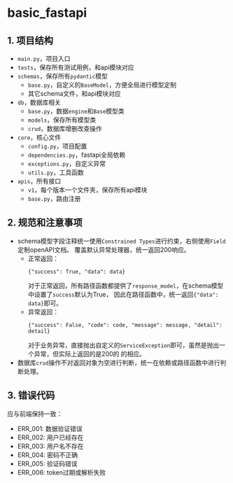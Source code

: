 # basic_fastapi

## 1. 项目结构

- `main.py`，项目入口
- `tests`，保存所有测试用例，和api模块对应
- `schemas`，保存所有`pydantic`模型
    - `base.py`，自定义的`BaseModel`，方便全局进行模型定制
    - 其它schema文件，和api模块对应
- `db`，数据库相关
    - `base.py`，数据`engine`和`Base`模型类
    - `models`，保存所有模型类
    - `crud`，数据库增删改查操作
- `core`，核心文件
    - `config.py`，项目配置
    - `dependencies.py`，fastapi全局依赖
    - `exceptions.py`，自定义异常
    - `utils.py`，工具函数
- `apis`，所有接口
    - `v1`，每个版本一个文件夹，保存所有api模块
    - `base.py`，路由注册

## 2. 规范和注意事项

- schema模型字段注释统一使用`Constrained Types`进行约束，右侧使用`Field`定制openAPI文档。
  覆盖默认异常处理器，统一返回200响应。
  - 正常返回：
    ```
    {"success": True, "data": data}
    ```
    对于正常返回，所有路径函数都提供了`response_model`，在schema模型中设置了`success`默认为True，
    因此在路径函数中，统一返回`{"data": data}`即可。  
  - 异常返回：
    ```
    {"success": False, "code": code, "message": message, "detail": detail}
    ```
    对于业务异常，直接抛出自定义的`ServiceException`即可，虽然是抛出一个异常，但实际上返回的是200的
    的相应。
- 数据库`crud`操作不对返回对象为空进行判断，统一在依赖或路径函数中进行判断处理。


## 3. 错误代码
应与前端保持一致：
- ERR_001: 数据验证错误
- ERR_002: 用户已经存在
- ERR_003: 用户名不存在
- ERR_004: 密码不正确
- ERR_005: 验证码错误
- ERR_006: token过期或解析失败